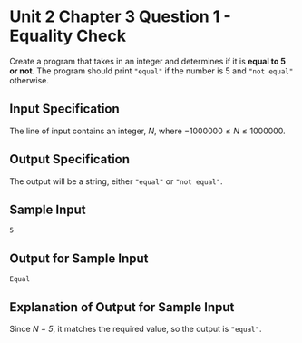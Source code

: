# Unit 2 Chapter 3 Question 1 - Equality Check  
Create a program that takes in an integer and determines if it is **equal to 5 or not**. The program should print `"equal"` if the number is $5$ and `"not equal"` otherwise.  

## Input Specification  
The line of input contains an integer, $N$, where $-1000000 \leq N \leq 1000000$.  

## Output Specification  
The output will be a string, either `"equal"` or `"not equal"`.  

## Sample Input
```
5
```

## Output for Sample Input
```
Equal
```

## Explanation of Output for Sample Input  
Since *N = 5*, it matches the required value, so the output is `"equal"`.